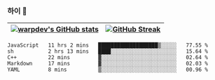 
### 하이 👋
[![warpdev's GitHub stats](https://github-readme-stats.vercel.app/api?username=warpdev&show_icons=true&theme=vue-dark)](#) |[![GitHub Streak](https://github-readme-streak-stats.herokuapp.com/?user=warpdev&theme=dark)](#)
--- | --- |
<!--START_SECTION:waka-->
```text
JavaScript   11 hrs 2 mins   ███████████████████▒░░░░░   77.55 % 
sh           2 hrs 13 mins   ████░░░░░░░░░░░░░░░░░░░░░   15.64 % 
C++          22 mins         ▓░░░░░░░░░░░░░░░░░░░░░░░░   02.64 % 
Markdown     17 mins         ▓░░░░░░░░░░░░░░░░░░░░░░░░   02.03 % 
YAML         8 mins          ▒░░░░░░░░░░░░░░░░░░░░░░░░   00.96 % 
```
<!--END_SECTION:waka-->

<!--
**warpdev/warpdev** is a ✨ _special_ ✨ repository because its `README.md` (this file) appears on your GitHub profile.

Here are some ideas to get you started:

- 🔭 I’m currently working on ...
- 🌱 I’m currently learning ...
- 👯 I’m looking to collaborate on ...
- 🤔 I’m looking for help with ...
- 💬 Ask me about ...
- 📫 How to reach me: ...
- 😄 Pronouns: ...
- ⚡ Fun fact: ...
-->
